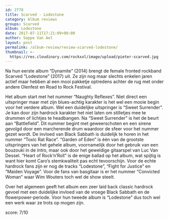 ```yaml
---
id: 2778
title: Scarved - Lodestone
category: Album reviews
groups: Scarved
album: Lodestone
date: 2017-07-11T17:21:09+00:00
author: Seppe Van Ael
layout: post
permalink: /album-review/review-scarved-lodestone/
thumbnail: >-
  https://res.cloudinary.com/rockxxl/image/upload/pieter-scarved.jpg
---
```

Na hun eerste album “Dynamite” (2014) brengt de female fronted rockband Scarved “Lodestone” (2017) uit. Ze zijn nog maar slechts enkelen jaren actief maar hebben al een mooi pakketje optredens achter de rug met onder andere Olenfest en Road to Rock Festival.
  
Het album start met het nummer “Naughty Reflexes”. Niet direct een uitspringer maar met zijn blues-achtig karakter is het wel een mooie begin voor het verdere album. Wel een duidelijke uitspringer is “Sweet Surrender”. Je kan door zijn hardrock karakter het niet laten om stilletjes mee te drummen of lichtjes te headbangen. Na “Sweet Surrender” is het de beurt aan “Battlefield”. Dit nummer begint met geweerschoten en een sirene gevolgd door een marcherende drum waardoor de sfeer voor het nummer gezet wordt. De invloed van Black Sabbath is duidelijk te horen in het nummer “Toxic Rat Race”. “Garden of Eden” is één van de grootste uitspringers van het gehele album, voornamelijk door het gebruik van een bouzouki in de intro, maar ook door het geweldige gitaarspel van Luc Van Dessel. “Heart of Rock’n’Roll” is de enige ballad op het album, wat spijtig is want hier komt Caro’s stemkwaliteit pas echt tevoorschijn. Voor de echte hardrock fans zijn er nog de tracks “Lodestone”, “Fight for Justice” en “Maiden Voyage”. Voor de fans van basgitaar is er het nummer “Convicted Woman” waar Wim Wouters toch wel de show steelt.
  
Over het algemeen geeft het album een zeer laid back classic hardrock gevoel met een duidelijke invloed van de vroege Black Sabbath en de flowerpower-periode. Voor hun tweede album is &#8220;Lodestone&#8221; dus toch wel een werk waar ze trots op mogen zijn.

score: 7/10
